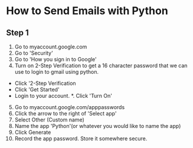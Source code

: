 # How to Send Emails with Python

## Step 1
1. Go to myaccount.google.com
2. Go to 'Security'
3. Go to 'How you sign in to Google'
4. Turn on 2-Step Verification to get a 16 character password that we can use to login to gmail using python.
* Click '2-Step Verification
* Click 'Get Started'
* Login to your account.
*. Click 'Turn On'
5. Go to myaccount.google.com/apppasswords
6. Click the arrow to the right of 'Select app'
7. Select Other (Custom name)
8. Name the app 'Python'(or whatever you would like to name the app)
9. Click Generate
10. Record the app password. Store it somewhere secure.
